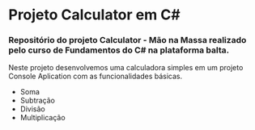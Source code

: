 # Projeto Calculator em C#
### Repositório do projeto  Calculator - Mão na Massa realizado pelo curso de Fundamentos do C# na plataforma balta.

Neste projeto desenvolvemos uma calculadora simples em um projeto Console Aplication com as funcionalidades básicas.
- Soma
- Subtração
- Divisão
- Multiplicação
